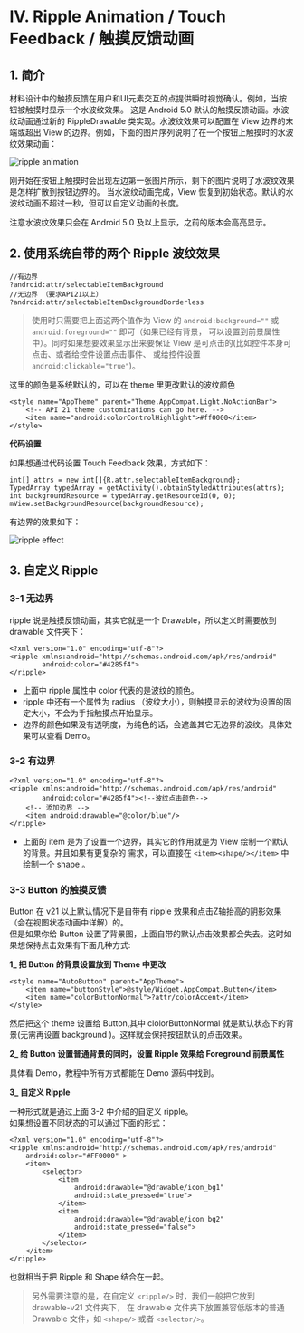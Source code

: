 # Ⅳ. Ripple Animation / Touch Feedback / 触摸反馈动画

## 1. 简介

材料设计中的触摸反馈在用户和UI元素交互的点提供瞬时视觉确认。例如，当按钮被触摸时显示一个水波纹效果。
这是 Android 5.0 默认的触摸反馈动画。水波纹动画通过新的 RippleDrawable 类实现。水波纹效果可以配置在 
View 边界的末端或超出 View 的边界。例如，下面的图片序列说明了在一个按钮上触摸时的水波纹效果动画：

![ripple animation]()  

刚开始在按钮上触摸时会出现左边第一张图片所示，剩下的图片说明了水波纹效果是怎样扩散到按钮边界的。
当水波纹动画完成，View 恢复到初始状态。默认的水波纹动画不超过一秒，但可以自定义动画的长度。

注意水波纹效果只会在 Android 5.0 及以上显示，之前的版本会高亮显示。

## 2. 使用系统自带的两个 Ripple 波纹效果

    //有边界
    ?android:attr/selectableItemBackground
    //无边界 （要求API21以上）
    ?android:attr/selectableItemBackgroundBorderless 
    
> 使用时只需要把上面这两个值作为 View 的 `android:background=""` 或 `android:foreground=""` 即可（如果已经有背景，
可以设置到前景属性中）。同时如果想要效果显示出来要保证 View 是可点击的(比如控件本身可点击、或者给控件设置点击事件、
或给控件设置 `android:clickable="true"`)。

这里的颜色是系统默认的，可以在 theme 里更改默认的波纹颜色

    <style name="AppTheme" parent="Theme.AppCompat.Light.NoActionBar">
        <!-- API 21 theme customizations can go here. -->
        <item name="android:colorControlHighlight">#ff0000</item>
    </style>

**代码设置**  

如果想通过代码设置 Touch Feedback 效果，方式如下：  

    int[] attrs = new int[]{R.attr.selectableItemBackground};
    TypedArray typedArray = getActivity().obtainStyledAttributes(attrs);
    int backgroundResource = typedArray.getResourceId(0, 0);
    mView.setBackgroundResource(backgroundResource);
    
有边界的效果如下：  

![ripple effect]()  

## 3. 自定义 Ripple

### 3-1 无边界

ripple 说是触摸反馈动画，其实它就是一个 Drawable，所以定义时需要放到 drawable 文件夹下：

    <?xml version="1.0" encoding="utf-8"?>
    <ripple xmlns:android="http://schemas.android.com/apk/res/android"
            android:color="#4285f4">
    </ripple>

* 上面中 ripple 属性中 color 代表的是波纹的颜色。
* ripple 中还有一个属性为 radius （波纹大小），则触摸显示的波纹为设置的固定大小，不会为手指触摸点开始显示。 
* 边界的颜色如果没有透明度，为纯色的话，会遮盖其它无边界的波纹。具体效果可以查看 Demo。

### 3-2 有边界

    <?xml version="1.0" encoding="utf-8"?>
    <ripple xmlns:android="http://schemas.android.com/apk/res/android"
            android:color="#4285f4"><!--波纹点击颜色-->
        <!-- 添加边界 -->
        <item android:drawable="@color/blue"/>
    </ripple>
    
* 上面的 item 是为了设置一个边界，其实它的作用就是为 View 绘制一个默认的背景。并且如果有更复杂的
需求，可以直接在 `<item><shape/></item>` 中绘制一个 shape 。

### 3-3 Button 的触摸反馈

Button 在 v21 以上默认情况下是自带有 ripple 效果和点击Z轴抬高的阴影效果（会在视图状态动画中详解）的。  
但是如果你给 Button 设置了背景图，上面自带的默认点击效果都会失去。这时如果想保持点击效果有下面几种方式:

**1_ 把 Button 的背景设置放到 Theme 中更改**  

    <style name="AutoButton" parent="AppTheme">
        <item name="buttonStyle">@style/Widget.AppCompat.Button</item>
        <item name="colorButtonNormal">?attr/colorAccent</item>
    </style>
    
然后把这个 theme 设置给 Button,其中 clolorButtonNormal 就是默认状态下的背景(无需再设置 background )。这样就会保持按钮默认的点击效果。

**2_ 给 Button 设置普通背景的同时，设置 Ripple 效果给 Foreground 前景属性**  

具体看 Demo，教程中所有方式都能在 Demo 源码中找到。

**3_ 自定义 Ripple**  

一种形式就是通过上面 3-2 中介绍的自定义 ripple。  
如果想设置不同状态的可以通过下面的形式：  

    <?xml version="1.0" encoding="utf-8"?>
    <ripple xmlns:android="http://schemas.android.com/apk/res/android"
        android:color="#FF0000" >
        <item>
            <selector>
                <item
                    android:drawable="@drawable/icon_bg1"
                    android:state_pressed="true">
                </item>
                <item
                    android:drawable="@drawable/icon_bg2"
                    android:state_pressed="false">
                </item>
            </selector>
        </item>
    </ripple>

也就相当于把 Ripple 和 Shape 结合在一起。  

> 另外需要注意的是，在自定义 `<ripple/>` 时，我们一般把它放到 drawable-v21 文件夹下，
在 drawable 文件夹下放置兼容低版本的普通 Drawable 文件，如 `<shape/>` 或者 `<selector/>`。

